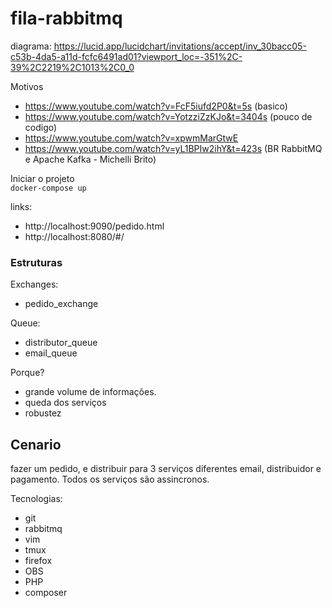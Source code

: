 # fila-rabbitmq

diagrama: https://lucid.app/lucidchart/invitations/accept/inv_30bacc05-c53b-4da5-a11d-fcfc6491ad01?viewport_loc=-351%2C-39%2C2219%2C1013%2C0_0

Motivos 

* https://www.youtube.com/watch?v=FcF5iufd2P0&t=5s (basico)
* https://www.youtube.com/watch?v=YotzziZzKJo&t=3404s (pouco de codigo)
* https://www.youtube.com/watch?v=xpwmMarGtwE
* https://www.youtube.com/watch?v=yL1BPIw2ihY&t=423s (BR RabbitMQ e Apache Kafka -  Michelli Brito)


Iniciar o projeto  
`
docker-compose up 
`

links:  

* http://localhost:9090/pedido.html
* http://localhost:8080/#/

### Estruturas

Exchanges:
* pedido_exchange

Queue:
* distributor_queue
* email_queue

Porque?

* grande volume de informações.
* queda dos serviços
* robustez 

## Cenario

fazer um pedido, e distribuir para 3 serviços diferentes email, distribuidor e pagamento.
Todos os serviços são assincronos.


Tecnologias:

* git
* rabbitmq
* vim
* tmux
* firefox
* OBS
* PHP
* composer




